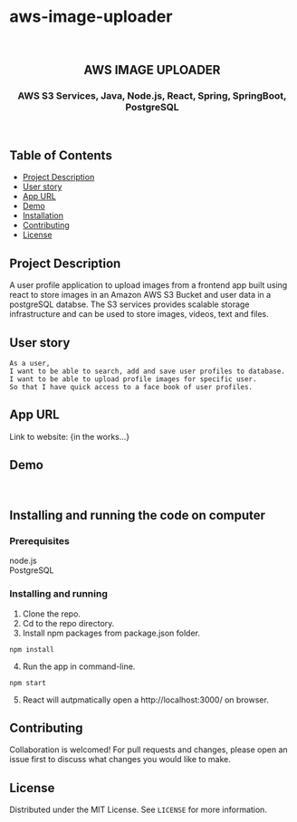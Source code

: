 # aws-image-uploader
<br />
<p align="center">

<!-- <img src="https://avatars2.githubusercontent.com/u/59339564?v=4"  alt="profile picture" width="150" height="150"> -->

<h2 align="center">AWS IMAGE UPLOADER</h2>

<h3 align="center">
 AWS S3 Services, Java, Node.js, React, Spring, SpringBoot, PostgreSQL

</h3>
<br />
</p>


## Table of Contents
* [Project Description](#project-description)
* [User story](#user-story)
* [App URL](#app-url)
* [Demo](#demo)
* [Installation](#installation)
* [Contributing](#contributing)
* [License](#license)



## Project Description
A user profile application to upload images from a frontend app built using react to store images in an Amazon AWS S3 Bucket and user data in a postgreSQL databse. The S3 services provides scalable storage infrastructure and can be used to store images, videos, text and files.


## User story

```
As a user, 
I want to be able to search, add and save user profiles to database.
I want to be able to upload profile images for specific user.
So that I have quick access to a face book of user profiles.
```


## App URL
 Link to website: {in the works...}
 
 
## Demo
<!-- <img src="http://g.recordit.co/7lhiyLWmwI.gif"  width="900" height="500"> -->

<br>





## Installing and running the code on computer

### Prerequisites
  node.js  
  PostgreSQL

### Installing and running
  1. Clone the repo.
  2. Cd to the repo directory.
  3. Install npm packages from package.json folder.
 ```
 npm install 
```  
  4. Run the app in command-line.
 ```
 npm start
 ```

 5. React will autpmatically open a http://localhost:3000/ on browser.

## Contributing
 Collaboration is welcomed! For pull requests and changes, please open an issue first to discuss what changes you would like to make. 

## License
Distributed under the MIT License. See `LICENSE` for more information.